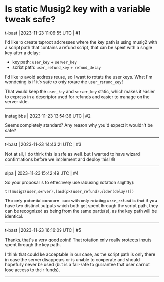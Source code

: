 # Is static Musig2 key with a variable tweak safe?

t-bast | 2023-11-23 11:06:55 UTC | #1

I'd like to create taproot addresses where the key path is using musig2 with a script path that contains a refund script, that can be spent with a single key after a delay:

- key path: `user_key` + `server_key`
- script path: `user_refund_key` + `refund_delay`

I'd like to avoid address reuse, so I want to rotate the user keys.
What I'm wondering is if it's safe to only rotate the `user_refund_key`?

That would keep the `user_key` and `server_key` static, which makes it easier to express in a descriptor used for refunds and easier to manage on the server side.

-------------------------

instagibbs | 2023-11-23 13:54:36 UTC | #2

Seems completely standard? Any reason why you'd expect it wouldn't be safe?

-------------------------

t-bast | 2023-11-23 14:43:21 UTC | #3

Not at all, I do think this is safe as well, but I wanted to have wizard confirmations before we implement and deploy this! :sweat_smile:

-------------------------

sipa | 2023-11-23 15:42:49 UTC | #4

So your proposal is to effectively use (abusing notation slightly):

    tr(musig2(user,server),[and(pk(user_refund),older(delay))])

The only potential concern I see with only rotating `user_refund` is that if you have two distinct outputs which both get spent through the script path, they can be recognized as being from the same partie(s), as the key path will be identical.

-------------------------

t-bast | 2023-11-23 16:16:09 UTC | #5

Thanks, that's a very good point! That rotation only really protects inputs spent through the key path.

I think that could be acceptable in our case, as the script path is only there in case the server disappears or is unable to cooperate and should hopefully never be used (but is a fail-safe to guarantee that user cannot lose access to their funds).

-------------------------


